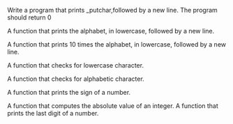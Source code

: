 Write a program that prints _putchar,followed by a new line. The program should return 0

A function that prints the alphabet, in lowercase, followed by a new line.

A function that prints 10 times the alphabet, in lowercase, followed by a new line.

A function that checks for lowercase character.

A function that checks for alphabetic character.

A function that prints the sign of a number.

A function that computes the absolute value of an integer.
A function that prints the last digit of a number.   
